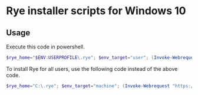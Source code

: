 # Rye installer scripts for Windows 10

## Usage

Execute this code in powershell.

```powershell
$rye_home="$ENV:USERPROFILE\.rye"; $env_target="user"; (Invoke-Webrequest "https://raw.githubusercontent.com/kzm4269/rye-installation-scripts/main/windows10/install_rye.ps1").Content | Invoke-Expression
```

To install Rye for all users, use the following code instead of the above code.

```powershell
$rye_home="C:\.rye"; $env_target="machine"; (Invoke-Webrequest "https://raw.githubusercontent.com/kzm4269/rye-installation-scripts/main/windows10/install_rye.ps1").Content | Invoke-Expression
```
